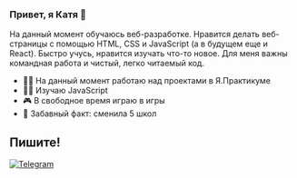 ### Привет, я Катя 👋
На данный момент обучаюсь веб-разработке. Нравится делать веб-страницы с помощью HTML, CSS и JavaScript (а в будущем еще и React). 
Быстро учусь, нравится изучать что-то новое. Для меня важны командная работа и чистый, легко читаемый код.

- 👩‍💻 На данный момент работаю над проектами в Я.Практикуме
- 😵‍💫 Изучаю JavaScript
- 🎮 В свободное время играю в игры
- 🏫 Забавный факт: сменила 5 школ

## Пишите!
[![Telegram](https://img.shields.io/badge/Telegram-2CA5E0?style=for-the-badge&logo=telegram&logoColor=white)](https://t.me/k3658)
